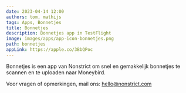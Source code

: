 ```yaml
---
date: 2023-04-14 12:00
authors: tom, mathijs
tags: Apps, Bonnetjes
title: Bonnetjes
description: Bonnetjes app in TestFlight
image: images/apps/app-icon-bonnetjes.png
path: bonnetjes
appLink: https://apple.co/3BbQPoc
---
```


Bonnetjes is een app van Nonstrict om snel en gemakkelijk bonnetjes te scannen en te uploaden naar Moneybird.

Voor vragen of opmerkingen, mail ons: [hello@nonstrict.com](mailto:hello@nonstrict.com)

